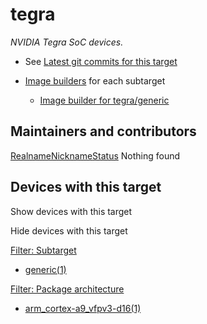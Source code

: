 # tegra

*NVIDIA Tegra SoC devices.*

- See [Latest git commits for this target](https://git.openwrt.org/?p=openwrt%2Fopenwrt.git&a=search&h=HEAD&st=commit&s=tegra%3A "https://git.openwrt.org/?p=openwrt/openwrt.git&a=search&h=HEAD&st=commit&s=tegra:")
- [Image builders](/docs/guide-user/additional-software/imagebuilder "docs:guide-user:additional-software:imagebuilder") for each subtarget
  
  - [Image builder for tegra/generic](http://downloads.openwrt.org/snapshots/targets/tegra/generic/openwrt-imagebuilder-tegra.Linux-x86_64.tar.xz "http://downloads.openwrt.org/snapshots/targets/tegra/generic/openwrt-imagebuilder-tegra.Linux-x86_64.tar.xz")

## Maintainers and contributors

[Realname](/docs/techref/targets/tegra?datasrt=realname "Sort by this column")[Nickname](/docs/techref/targets/tegra?datasrt=nickname "Sort by this column")[Status](/docs/techref/targets/tegra?datasrt=status "Sort by this column") Nothing found

## Devices with this target

Show devices with this target

Hide devices with this target

[Filter: Subtarget](#folded_a153d0dd3c341cce4f6187baa95697fb_1)

- [generic(1)](/docs/techref/targets/tegra?dataflt%5B0%5D=subtarget_%3Dgeneric "Show pages matching 'generic'")

[Filter: Package architecture](#folded_a153d0dd3c341cce4f6187baa95697fb_2)

- [arm\_cortex-a9\_vfpv3-d16(1)](/docs/techref/targets/tegra?dataflt%5B0%5D=package%20architecture_%3Darm_cortex-a9_vfpv3-d16 "Show pages matching 'arm_cortex-a9_vfpv3-d16'")
